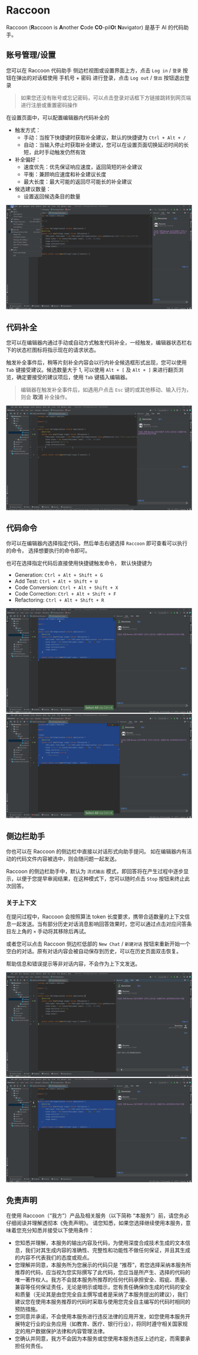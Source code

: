 # Raccoon

Raccoon (**R**accoon is **A**nother **C**ode **CO**-pil**O**t **N**avigator) 是基于 AI 的代码助手。

## 账号管理/设置

您可以在 Raccoon 代码助手 侧边栏视图或设置界面上方，点击 `Log in` / `登录` 按钮在弹出的对话框使用 手机号 + 密码 进行登录，点击 `Log out` / `登出` 按钮退出登录

> 如果您还没有账号或忘记密码，可以点击登录对话框下方链接跳转到网页端进行注册或重置密码操作

在设置页面中，可以配置编辑器内代码补全的

* 触发方式：
  * 手动：当按下快捷键时获取补全建议，默认的快捷键为 `Ctrl + Alt + /`
  * 自动：当输入停止时获取补全建议，您可以在设置页面切换延迟时间的长短，此时手动触发仍然有效
* 补全偏好：
  * 速度优先：优先保证响应速度，返回简短的补全建议
  * 平衡：兼顾响应速度和补全建议长度
  * 最大长度：最大可能的返回尽可能长的补全建议
* 候选建议数量：
  * 设置返回候选条目的数量

![Raccoon-Settings](media/Raccoon-Settings.gif)

## 代码补全

您可以在编辑器内通过手动或自动方式触发代码补全，一经触发，编辑器状态栏右下的状态栏图标将指示现在的请求状态。

触发补全事件后，稍等片刻补全内容会以行内补全候选框形式出现，您可以使用 `Tab` 键接受建议。候选数量大于 1, 可以使用 `Alt + [` 及 `Alt + ]` 来进行翻页浏览，确定要接受的建议项后，使用 `Tab` 键插入编辑器。

> 编辑器在触发补全事件后，如遇用户点击 `Esc` 键的或其他移动、输入行为，则会 **取消** 补全操作。

![Raccoon-InlineCompletion](media/Raccoon-InlineCompletion.gif)

## 代码命令

你可以在编辑器内选择指定代码，然后单击右键选择 ` Raccoon ` 即可查看可以执行的命令， 选择想要执行的命令即可。

也可在选择指定代码后直接使用快捷键触发命令， 默认快捷键为

* Generation: `Ctrl + Alt + Shift + G`
* Add Test: `Ctrl + Alt + Shift + U`
* Code Conversion: `Ctrl + Alt + Shift + X`
* Code Correction: `Ctrl + Alt + Shift + F`
* Refactoring: `Ctrl + Alt + Shift + R`

![Raccoon-Refactoring](media/Raccoon-Refactoring.gif)
![Raccoon-CodeCorrection](media/Raccoon-CodeCorrection.gif)

## 侧边栏助手

你也可以在 Raccoon 的侧边栏中直接以对话形式向助手提问。
如在编辑器内有活动的代码文件内容被选中，则会随问题一起发送。

Raccoon 的侧边栏助手中，默认为 `流式输出` 模式，即回答将在产生过程中逐步显示，以便于您提早审阅结果，在这种模式下，您可以随时点击 `Stop` 按钮来终止此次回答。

### 关于上下文

在提问过程中，Raccoon 会按照算法 token 长度要求，携带合适数量的上下文信息一起发送。当有部分历史对话消息影响回答效果时，您可以通过点击对应问答条目左上角的 `×` 手动将其移除后再试。

或者您可以点击 Raccoon 侧边栏低部的 `New Chat` / `新建对话` 按钮来重新开始一个空白的对话。原有对话内容会被自动保存到历史，可以在历史页面双击恢复。

帮助信息和错误提示等非对话内容，不会作为上下文发送。

![Raccoon-Chat](media/Raccoon-Chat.gif)
![Raccoon-SelectCode](media/Raccoon-SelectCode.gif)

## 免责声明

在使用 Raccoon（“我方”）产品及相关服务（以下简称 “本服务”）前，请您务必仔细阅读并理解透彻本《免责声明》。 请您知悉，如果您选择继续使用本服务，意味着您充分知悉并接受以下使用条件：

* 您知悉并理解，本服务的输出内容及代码，为使用深度合成技术生成的文本信息，我们对其生成内容的准确性、完整性和功能性不做任何保证，并且其生成的内容不代表我们的态度或观点。
* 您理解并同意，本服务所为您展示的代码只是 “推荐”，若您选择采纳本服务所推荐的代码，应当视为您实际撰写了此代码，您应当是所产生、选择的代码的唯一著作权人。我方不会就本服务所推荐的任何代码承担安全、瑕疵、质量、兼容等任何保证责任，无论是明示或暗示，您有责任确保你生成的代码的安全和质量（无论其是由您完全自主撰写或者是采纳了本服务提出的建议），我们建议您在使用本服务推荐的代码时采取与使用您完全自主编写的代码时相同的预防措施。
* 您同意并承诺，不会使用本服务进行违反法律的应用开发，如您使用本服务开展特定行业的业务应用（如教育、医疗、银行行业），将同时遵守相关国家规定的用户数据保护法律和内容管理法律。
* 您确认并同意，我方不会因为本服务或您使用本服务违反上述约定，而需要承担任何责任。
